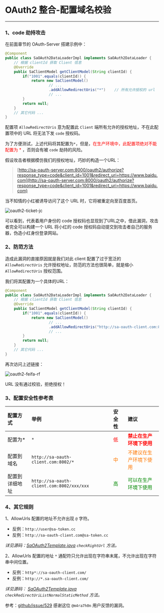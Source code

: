 # OAuth2 整合-配置域名校验

--- 

### 1、code 劫持攻击
在前面章节的 OAuth-Server 搭建示例中：

``` java
@Component
public class SaOAuth2DataLoaderImpl implements SaOAuth2DataLoader {
	// 根据 clientId 获取 Client 信息
	@Override
	public SaClientModel getClientModel(String clientId) {
		if("1001".equals(clientId)) {
			return new SaClientModel()
					// ...
					.addAllowRedirectUris("*")    // 所有允许授权的 url
					// ...
		}
		return null;
	}
	// 其它代码 ... 
}
```

配置项 `AllowRedirectUris` 意为配置此 `Client` 端所有允许的授权地址，不在此配置项中的 URL 将无法下发 `code` 授权码。

为了方便测试，上述代码将其配置为`*`，但是，<font color="#FF0000" >在生产环境中，此配置项绝对不能配置为 * </font>，否则会有被 `code` 劫持的风险。

假设攻击者根据模仿我们的授权地址，巧妙的构造一个URL：

> [http://sa-oauth-server.com:8000/oauth2/authorize?response_type=code&client_id=1001&redirect_uri=https://www.baidu.com](http://sa-oauth-server.com:8000/oauth2/authorize?response_type=code&client_id=1001&redirect_uri=https://www.baidu.com)

当不知情的小红被诱导访问了这个 URL 时，它将被重定向至百度首页。

![oauth2-ticket-jc](https://oss.dev33.cn/sa-token/doc/oauth2-new/oauth2-ticket-jc.png 's-w-sh')

可以看到，代表着用户身份的 code 授权码也显现到了URL之中，借此漏洞，攻击者完全可以构建一个 URL 将小红的 code 授权码自动提交到攻击者自己的服务器，伪造小红身份登录网站。


### 2、防范方法

造成此漏洞的直接原因就是我们对此 client 配置了过于宽泛的 `AllowRedirectUris` 允许授权地址，防范的方法也很简单，就是缩小 `AllowRedirectUris` 授权范围。

我们将其配置为一个具体的URL：

``` java
@Component
public class SaOAuth2DataLoaderImpl implements SaOAuth2DataLoader {
	// 根据 clientId 获取 Client 信息
	@Override
	public SaClientModel getClientModel(String clientId) {
		if("1001".equals(clientId)) {
			return new SaClientModel()
					// ...
					.addAllowRedirectUris("http://sa-oauth-client.com:8002/")    // 所有允许授权的 url
					// ...
		}
		return null;
	}
	// 其它代码 ... 
}
```

再次访问上述链接：

![oauth2-feifa-rf](https://oss.dev33.cn/sa-token/doc/oauth2-new/oauth2-feifa-rf.png 's-w-sh')

URL 没有通过校验，拒绝授权！


### 3、配置安全性参考表

| 配置方式		| 举例											| 安全性								|  建议									|
| :--------		| :--------										| :--------							| :--------								|
| 配置为*		| `*`											| <font color="#F00" >低</font>		| **<font color="#F00" >禁止在生产环境下使用</font>**	|
| 配置到域名		| `http://sa-oauth-client.com:8002/*`			| <font color="#F70" >中</font>		| <font color="#F70" >不建议在生产环境下使用</font>	|
| 配置到详细地址	| `http://sa-oauth-client.com:8002/xxx/xxx`		| <font color="#080" >高</font>		| <font color="#080" >可以在生产环境下使用</font>	|


### 4、其它规则

1、AllowUrls 配置的地址不允许出现 `@` 字符。

- 反例：`http://user@sa-token.cc`
- 反例：`http://sa-oauth-client.com@sa-token.cc`

*详见源码：[SaOAuth2Template.java](https://gitee.com/dromara/sa-token/blob/master/sa-token-plugin/sa-token-oauth2/src/main/java/cn/dev33/satoken/oauth2/template/SaOAuth2Template.java) 
`checkRightUrl` 方法。*

2、AllowUrls 配置的地址 `*` 通配符只允许出现在字符串末尾，不允许出现在字符串中间位置。

- 反例：`http*://sa-oauth-client.com/`
- 反例：`http://*.sa-oauth-client.com/`

*详见源码： [SaOAuth2Template.java](https://gitee.com/dromara/sa-token/blob/master/sa-token-plugin/sa-token-oauth2/src/main/java/cn/dev33/satoken/oauth2/template/SaOAuth2Template.java) 
`checkRedirectUriListNormalStaticMethod` 方法。*

参考：[github/issue/529](https://github.com/dromara/Sa-Token/issues/529)
感谢这位 `@m4ra7h0n` 用户反馈的漏洞。


